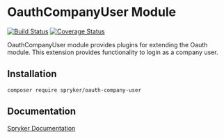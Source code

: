 # OauthCompanyUser Module
[![Build Status](https://travis-ci.org/spryker/oauth-company-user.svg)](https://travis-ci.org/spryker/oauth-company-user)
[![Coverage Status](https://coveralls.io/repos/github/spryker/oauth-company-user/badge.svg)](https://coveralls.io/github/spryker/oauth-company-user)

OauthCompanyUser module provides plugins for extending the Oauth module. This extension provides functionality to login as a company user.

## Installation

```
composer require spryker/oauth-company-user
```

## Documentation

[Spryker Documentation](https://academy.spryker.com/developing_with_spryker/module_guide/modules.html)
